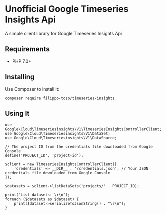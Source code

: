 # Unofficial Google Timeseries Insights Api

A simple client library for Google Timeseries Insights Api

## Requirements

- PHP 7.0+

## Installing

Use Composer to install it:

```
composer require filippo-toso/timeseries-insights
```

## Using It

```
use Google\Cloud\Timeseriesinsights\V1\TimeseriesInsightsControllerClient;
use Google\Cloud\Timeseriesinsights\V1\DataSet;
use Google\Cloud\Timeseriesinsights\V1\DataSource;

// The project ID from the credentials file downloaded from Google Console
define('PROJECT_ID', 'project-id');

$client = new TimeseriesInsightsControllerClient([
    'credentials' => __DIR__ . '/credentials.json', // Your JSON credentials file downloaded from Google Console
]);

$datasets = $client->listDataSets('projects/' . PROJECT_ID);

print("List datasets: \r\n");
foreach ($datasets as $dataset) {
    print($dataset->serializeToJsonString() . "\r\n");
}
```

